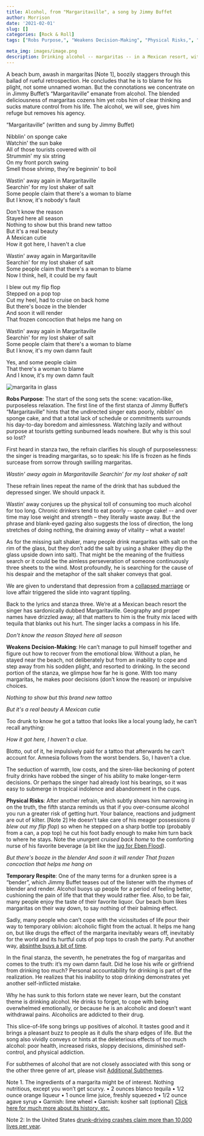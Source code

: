 ```yaml
---
title: Alcohol, from "Margaritaville", a song by Jimmy Buffet
author: Morrison
date: '2021-02-01'
slug: []
categories: [Rock & Roll]
tags: ["Robs Purpose,", "Weakens Decision-Making", "Physical Risks,", "Temporary Respite", ]

meta_img: images/image.png
description: Drinking alcohol -- margaritas -- in a Mexican resort, with a disconsolate beachcomber figuring out his life
---
```


A beach bum, awash in margaritas [Note 1], boozily staggers through this ballad of rueful retrospection.  He concludes that he is to blame for his plight, not some unnamed woman.  But the connotations we concentrate on in Jimmy Buffet’s “Margaritaville” emanate from alcohol.  The blended deliciousness of margaritas cozens him yet robs him of clear thinking and sucks mature control from his life.  The alcohol, we will see, gives him refuge but removes his agency.

“Margaritaville” (written and sung by Jimmy Buffet)

Nibblin' on sponge cake  
Watchin' the sun bake  
All of those tourists covered with oil  
Strummin' my six string  
On my front porch swing  
Smell those shrimp, they're beginnin' to boil  
	
Wastin' away again in Margaritaville  
Searchin' for my lost shaker of salt  
Some people claim that there's a woman to blame  
But I know, it's nobody's fault  	

Don't know the reason  
Stayed here all season  
Nothing to show but this brand new tattoo  
But it's a real beauty  
A Mexican cutie  
How it got here, I haven't a clue  
	
Wastin' away again in Margaritaville  
Searchin' for my lost shaker of salt  
Some people claim that there's a woman to blame  
Now I think, hell, it could be my fault  
	
I blew out my flip flop  
Stepped on a pop top  
Cut my heel, had to cruise on back home  
But there's booze in the blender  
And soon it will render  
That frozen concoction that helps me hang on  
	
Wastin' away again in Margaritaville  
Searchin' for my lost shaker of salt  
Some people claim that there's a woman to blame  
But I know, it's my own damn fault  
	
Yes, and some people claim  
That there's a woman to blame  
And I know, it's my own damn fault  


![margarita in glass](/media/AlcoholMargarita.jpg)

**Robs Purpose**: The start of the song sets the scene: vacation-like, purposeless relaxation.  The first line of the first stanza of Jimmy Buffet’s “Margaritaville” hints that the undirected singer eats poorly, nibblin’ on sponge cake, and that a total lack of schedule or commitments surrounds his day-to-day boredom and aimlessness.  Watching lazily and without purpose at tourists getting sunburned leads nowhere.  But why is this soul so lost?

First heard in stanza two, the refrain clarifies his slough of purposelessness: the singer is treading margaritas, so to speak: his life is frozen as he finds surcease from sorrow through swilling margaritas.  

*Wastin' away again in Margaritaville*
*Searchin' for my lost shaker of salt*

These refrain lines repeat the name of the drink that has subdued the depressed singer.  We should unpack it.

  Wastin’ away conjures up the physical toll of consuming too much alcohol for too long.  Chronic drinkers tend to eat poorly -- sponge cake! -- and over time may lose weight and strength – they literally waste away.  But the phrase and blank-eyed gazing also suggests the loss of direction, the long stretches of doing nothing, the draining away of vitality – what a waste! 

  As for the missing salt shaker, many people drink margaritas with salt on the rim of the glass, but they don’t add the salt by using a shaker (they dip the glass upside down into salt).  That might be the meaning of the fruitless search or it could be the aimless perseveration of someone continuously three sheets to the wind.  Most profoundly, he is searching for the cause of his despair and the metaphor of the salt shaker conveys that goal.

We are given to understand that depression from a [collapsed marriage](https://themesfromart.com/blog/2021-02-03-alcohol-woolf-nichols/) or love affair triggered the slide into vagrant tippling.

Back to the lyrics and stanza three.  We’re at a Mexican beach resort the singer has sardonically dubbed Margaritaville.  Geography and proper names have drizzled away; all that matters to him is the fruity mix laced with tequila that blanks out his hurt.  The singer lacks a compass in his life.  

*Don't know the reason*
*Stayed here all season*

**Weakens Decision-Making**:  He can’t manage to pull himself together and figure out how to recover from the emotional blow.  Without a plan, he stayed near the beach, not deliberately but from an inability to cope and step away from his sodden plight, and resorted to drinking.  In the second portion of the stanza, we glimpse how far he is gone.  With too many margaritas, he makes poor decisions (don’t know the reason) or impulsive choices.

*Nothing to show but this brand new tattoo*

*But it's a real beauty*
*A Mexican cutie*

Too drunk to know he got a tattoo that looks like a local young lady, he can’t recall anything: 

*How it got here, I haven't a clue.*  

Blotto, out of it, he impulsively paid for a tattoo that afterwards he can’t account for.  Amnesia follows from the worst benders.  So, I haven’t a clue.

The seduction of warmth, low costs, and the siren-like beckoning of potent fruity drinks have robbed the singer of his ability to make longer-term decisions.   Or perhaps the singer had already lost his bearings, so it was easy to submerge in tropical indolence and abandonment in the cups.

**Physical Risks**:  After another refrain, which subtly shows him narrowing in on the truth, the fifth stanza reminds us that if you over-consume alcohol you run a greater risk of getting hurt.  Your balance, reactions and judgment are out of kilter. [Note 2] He doesn’t take care of his meager possessions (*I blew out my flip flop*) so when he stepped on a sharp bottle top (probably from a can, a pop top) he cut his foot badly enough to make him turn back to where he stays.  Note the unurgent *cruised back home* to the comforting nurse of his favorite beverage (a bit like the [jug for Eben Flood](https://themesfromart.com/blog/2021-01-24-alcohol-flood-frost/alcoholfloodindex/)).  
 
*But there's booze in the blender*
*And soon it will render*
*That frozen concoction that helps me hang on*

**Temporary Respite**: One of the many terms for a drunken spree is a “bender”, which Jimmy Buffet teases out of the listener with the rhymes of blender and render.  Alcohol buoys up people for a period of feeling better, cushioning the pain of life that that they would rather flee.  Also, to be fair, many people enjoy the taste of their favorite liquor.  Our beach bum likes margaritas on their way down, to say nothing of their balming effect.

Sadly, many people who can’t cope with the vicissitudes of life pour their way to temporary oblivion: alcoholic flight from the actual.  It helps me hang on, but like drugs the effect of the margarita inevitably wears off, inevitably for the world and its hurtful cuts of pop tops to crash the party.  Put another way, [absinthe buys a bit of time](https://themesfromart.com/blog/2021-02-03-alcohol-absinthe-degas/).

In the final stanza, the seventh, he penetrates the fog of margaritas and comes to the truth: it’s my own damn fault.  Did he lose his wife or girlfriend from drinking too much?  Personal accountability for drinking is part of the realization.  He realizes that his inability to stop drinking demonstrates yet another self-inflicted mistake. 


Why he has sunk to this forlorn state we never learn, but the constant theme is drinking alcohol.  He drinks to forget, to cope with being overwhelmed emotionally, or because he is an alcoholic and doesn’t want withdrawal pains. Alcoholics are addicted to their drug.


This slice-of-life song brings up positives of alcohol.  It tastes good and it brings a pleasant buzz to people as it dulls the sharp edges of life.  But the song also vividly conveys or hints at the deleterious effects of too much alcohol: poor health, increased risks, sloppy decisions, diminished self-control, and physical addiction.


For subthemes of alcohol that are not closely associated with this song or the other three genre of art, please visit [Additional Subthemes](https://themesfromart.com/blog/2021-02-03-alcohol-wide-view/).

Note 1. The ingredients of a margarita might be of interest.  Nothing nutritious, except you won’t get scurvy.
•	2 ounces blanco tequila 
•	1/2 ounce orange liqueur 
•	1 ounce lime juice, freshly squeezed 
•	1/2 ounce agave syrup 
•	Garnish: lime wheel 
•	Garnish: kosher salt (optional) [Click here for much more about its history, etc.](https://www.liquor.com/recipes/margarita/)

Note 2: In the United States [drunk-driving crashes claim more than 10,000 lives per year](https://www.nhtsa.gov/risky-driving/drunk-driving). 
